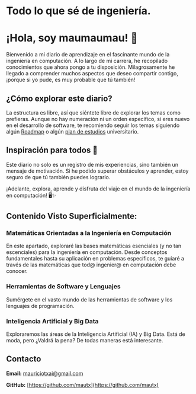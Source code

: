 # Todo lo que sé de ingeniería. 

<!--Writerside adds this topic when you create a new documentation project.
You can use it as a sandbox to play with Writerside features, and remove it from the TOC when you don't need it anymore.
If you want to re-add it for your experiments, click + to create a new topic, choose Topic from Template, and select the 
"Starter" template.-->

# ¡Hola, soy maumaumau! 🚀

Bienvenido a mi diario de aprendizaje en el fascinante mundo de la ingeniería en computación. A lo largo de mi carrera, he recopilado conocimientos que ahora pongo a tu disposición. Milagrosamente he llegado a comprender muchos aspectos que deseo compartir contigo, ¡porque si yo pude, es muy probable que tú también!


## ¿Cómo explorar este diario?

La estructura es libre, así que siéntete libre de explorar los temas como prefieras. Aunque no hay numeración ni un orden específico, si eres nuevo en el desarrollo de software, te recomiendo seguir los temas siguiendo algún [Roadmap](https://roadmap.sh/roadmaps) o algún [plan de estudios](https://dcni.cua.uam.mx/docs/Ingenieria_en_Computacion/malla_curricular_2018.pdf) universitario.

## Inspiración para todos 🌟

Este diario no solo es un registro de mis experiencias, sino también un mensaje de motivación. Si he podido superar obstáculos y aprender, estoy seguro de que tú también puedes lograrlo.

¡Adelante, explora, aprende y disfruta del viaje en el mundo de la ingeniería en computación! 🖥️✨

## Contenido Visto Superficialmente:

### Matemáticas Orientadas a la Ingeniería en Computación

En este apartado, exploraré las bases matemáticas esenciales (y no tan escenciales) para la ingeniería en computación. Desde conceptos fundamentales hasta su aplicación en problemas específicos, te guiaré a través de las matemáticas que tod@ ingenier@ en computación debe conocer.

### Herramientas de Software y Lenguajes

Sumérgete en el vasto mundo de las herramientas de software y los lenguajes de programación. 

### Inteligencia Artificial y Big Data

Exploraremos las  áreas de la Inteligencia Artificial (IA) y Big Data. Está de moda, pero ¿Valdrá la pena? De todas maneras está interesante. 


## Contacto

**Email:** mauriciotxai@gmail.com

**GitHub:** [https://github.com/mautx](https://github.com/mautx)


